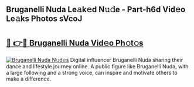## Bruganelli Nuda Le𝚊k𝚎d N𝚞𝚍e - Part-h6d Vid𝚎o Le𝚊ks Photos sVcoJ

# <h2><a href="http://fbeboi.evod.top/?m=Bruganelli+Nuda">🔗 👉🔴 Bruganelli Nuda Vid𝚎o Ph𝚘t𝚘s</a></h2>

[![Bruganelli Nuda N𝚞d𝚎s](https://i.imgur.com/8V9OHl7.gif)](http://fbeboi.evod.top/?m=Bruganelli+Nuda)
Digital influencer Bruganelli Nuda sharing their dance and lifestyle journey online. A public figure like Bruganelli Nuda, with a large following and a strong voice, can inspire and motivate others to make a difference. 
